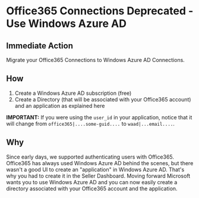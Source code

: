 # Office365 Connections Deprecated - Use Windows Azure AD

## Immediate Action

Migrate your Office365 Connections to Windows Azure AD Connections.

## How

1. Create a Windows Azure AD subscription (free)
2. Create a Directory (that will be associated with your Office365 account) and an application as explained here </waad-clientid>

__IMPORTANT:__ If you were using the `user_id` in your application, notice that it will change from `office365|....some-guid....` to `waad|...email....`.

## Why

Since early days, we supported authenticating users with Office365. Office365 has always used Windows Azure AD behind the scenes, but there wasn't a good UI to create an "application" in Windows Azure AD. That's why you had to create it in the Seller Dashboard. Moving forward Microsoft wants you to use Windows Azure AD and you can now easily create a directory associated with your Office365 account and the application.
